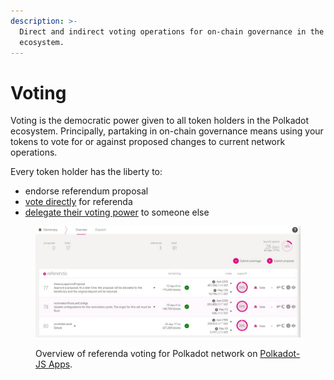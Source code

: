 ```yaml
---
description: >-
  Direct and indirect voting operations for on-chain governance in the Polkadot
  ecosystem.
---
```


# Voting

Voting is the democratic power given to all token holders in the Polkadot ecosystem. Principally, partaking in on-chain governance means using your tokens to vote for or against proposed changes to current network operations.&#x20;

Every token holder has the liberty to:&#x20;

* endorse referendum proposal
* [vote directly](direct-democracy.md) for referenda
* [delegate their voting power](democracy-delegation.md) to someone else

<figure><img src="../../../.gitbook/assets/O_VPolkadotJS.JPG" alt="A screenshot of active governance referenda and democracy proposals on the Polkadot Relay chain."><figcaption><p>Overview of referenda voting for Polkadot network on <a href="https://polkadot.js.org/apps/?rpc=wss%3A%2F%2Fpolkadot.public.curie.radiumblock.io%2Fws#/democracy">Polkadot-JS Apps</a>.</p></figcaption></figure>


